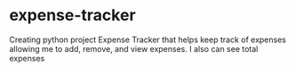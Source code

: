 # expense-tracker
Creating python project Expense Tracker that helps keep track of expenses allowing me to add, remove, and view expenses. I also can see total expenses
